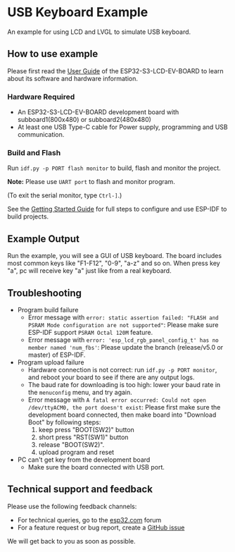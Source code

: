 # USB Keyboard Example

An example for using LCD and LVGL to simulate USB keyboard.

## How to use example

Please first read the [User Guide](https://docs.espressif.com/projects/espressif-esp-dev-kits/en/latest/esp32s3/esp32-s3-lcd-ev-board/user_guide.html#esp32-s3-lcd-ev-board) of the ESP32-S3-LCD-EV-BOARD to learn about its software and hardware information.

### Hardware Required

* An ESP32-S3-LCD-EV-BOARD development board with subboard1(800x480) or subboard2(480x480)
* At least one USB Type-C cable for Power supply, programming and USB communication.

### Build and Flash

Run `idf.py -p PORT flash monitor` to build, flash and monitor the project.

**Note:** Please use `UART port` to flash and monitor program.

(To exit the serial monitor, type ``Ctrl-]``.)

See the [Getting Started Guide](https://docs.espressif.com/projects/esp-idf/en/latest/get-started/index.html) for full steps to configure and use ESP-IDF to build projects.

## Example Output

Run the example, you will see a GUI of USB keyboard. The board includes most common keys like "F1-F12", "0-9", "a-z" and so on. When press key "a", pc will receive key "a" just like from a real keyboard.

## Troubleshooting

* Program build failure
    * Error message with `error: static assertion failed: "FLASH and PSRAM Mode configuration are not supported"`: Please make sure ESP-IDF support `PSRAM Octal 120M` feature.
    * Error message with `error: 'esp_lcd_rgb_panel_config_t' has no member named 'num_fbs'`: Please update the branch (release/v5.0 or master) of ESP-IDF.
* Program upload failure
    * Hardware connection is not correct: run `idf.py -p PORT monitor`, and reboot your board to see if there are any output logs.
    * The baud rate for downloading is too high: lower your baud rate in the `menuconfig` menu, and try again.
    * Error message with `A fatal error occurred: Could not open /dev/ttyACM0, the port doesn't exist`: Please first make sure the development board connected, then make board into "Download Boot" by following steps:
        1. keep press "BOOT(SW2)" button
        2. short press "RST(SW1)" button
        3. release "BOOT(SW2)".
        4. upload program and reset
* PC can't get key from the development board
    * Make sure the board connected with USB port.

## Technical support and feedback

Please use the following feedback channels:

* For technical queries, go to the [esp32.com](https://esp32.com/) forum
* For a feature request or bug report, create a [GitHub issue](https://github.com/espressif/esp-dev-kits/issues)

We will get back to you as soon as possible.
